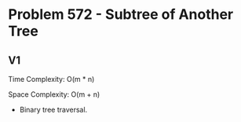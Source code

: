 # Problem 572 - Subtree of Another Tree

## V1

Time Complexity: O(m * n)

Space Complexity: O(m + n)

- Binary tree traversal.
